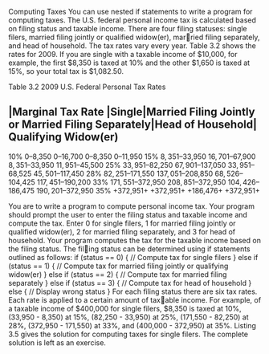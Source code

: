  Computing Taxes
You can use nested if statements to write a program for computing taxes.
 The U.S. federal personal income tax is calculated based on filing status and taxable income. 
There are four filing statuses: single filers, married filing jointly or qualified widow(er), married filing separately, and head of household. The tax rates vary every year. Table 3.2 shows 
the rates for 2009. If you are single with a taxable income of $10,000, for example, the first 
$8,350 is taxed at 10% and the other $1,650 is taxed at 15%, so your total tax is $1,082.50.

Table 3.2 2009 U.S. Federal Personal Tax Rates

|Marginal Tax Rate |Single|Married Filing Jointly or Married Filing Separately|Head of Household|
                              Qualifying Widow(er)
-------------------------------------------------------------------------------------------------------------------
  10%            $0–$8,350                   $0–$16,700                      $0–$8,350                $0–$11,950
  15%           $8,351–$33,950             $16,701–$67,900                  $8,351–$33,950          $11,951–$45,500
  25%           $33,951–$82,250           $67,901–$137,050                 $33,951–$68,525         $45,501–$117,450
  28%           $82,251–$171,550          $137,051–$208,850                $68,526–$104,425        $117,451–$190,200
  33%           $171,551–$372,950         $208,851–$372,950                $104,426–$186,475       $190,201–$372,950
  35%               +372,951+                 +372,951+                         +186,476+              +372,951+

  You are to write a program to compute personal income tax. Your program should prompt the 
user to enter the filing status and taxable income and compute the tax. Enter 0 for single filers, 1
for married filing jointly or qualified widow(er), 2 for married filing separately, and 3 for head 
of household.
Your program computes the tax for the taxable income based on the filing status. The filing status can be determined using if statements outlined as follows:
if (status == 0) {
 // Compute tax for single filers
}
else if (status == 1) {
 // Compute tax for married filing jointly or qualifying widow(er)
}
else if (status == 2) {
 // Compute tax for married filing separately
}
else if (status == 3) {
 // Compute tax for head of household
}
else {
 // Display wrong status
}
For each filing status there are six tax rates. Each rate is applied to a certain amount of taxable income. For example, of a taxable income of $400,000 for single filers, $8,350 is taxed 
at 10%, (33,950 - 8,350) at 15%, (82,250 - 33,950) at 25%, (171,550 - 82,250) at 28%, 
(372,950 - 171,550) at 33%, and (400,000 - 372,950) at 35%.
Listing 3.5 gives the solution for computing taxes for single filers. The complete solution 
is left as an exercise.
